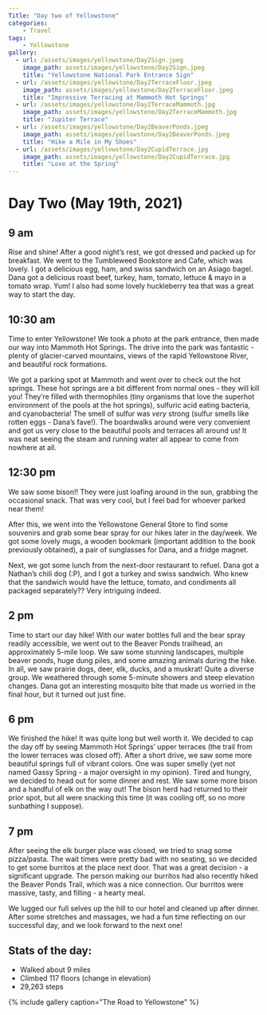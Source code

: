 ```yaml
---
Title: "Day two of Yellowstone"
categories:
    - Travel
tags:
    - Yellowstone
gallery:
  - url: /assets/images/yellowstone/Day2Sign.jpeg
    image_path: assets/images/yellowstone/Day2Sign.jpeg
    title: "Yellowstone National Park Entrance Sign"
  - url: /assets/images/yellowstone/Day2TerraceFloor.jpeg
    image_path: assets/images/yellowstone/Day2TerraceFloor.jpeg
    title: "Impressive Terracing at Mammoth Hot Springs"
  - url: /assets/images/yellowstone/Day2TerraceMammoth.jpg
    image_path: assets/images/yellowstone/Day2TerraceMammoth.jpg
    title: "Jupiter Terrace"
  - url: /assets/images/yellowstone/Day2BeaverPonds.jpeg
    image_path: assets/images/yellowstone/Day2BeaverPonds.jpeg
    title: "Hike a Mile in My Shoes"
  - url: /assets/images/yellowstone/Day2CupidTerrace.jpg
    image_path: assets/images/yellowstone/Day2CupidTerrace.jpg
    title: "Love at the Spring"
---
```

# Day Two (May 19th, 2021)
## 9 am
Rise and shine! After a good night’s rest, we got dressed and packed up for breakfast. We went to the Tumbleweed Bookstore and Cafe, which was lovely. I got a delicious egg, ham, and swiss sandwich on an Asiago bagel. Dana got a delicious roast beef, turkey, ham, tomato, lettuce & mayo in a tomato wrap. Yum! I also had some lovely huckleberry tea that was a great way to start the day.
## 10:30 am
Time to enter Yellowstone! We took a photo at the park entrance, then made our way into Mammoth Hot Springs. The drive into the park was fantastic - plenty of glacier-carved mountains, views of the rapid Yellowstone River, and beautiful rock formations.

We got a parking spot at Mammoth and went over to check out the hot springs. These hot springs are a bit different from normal ones - they will kill you! They’re filled with thermophiles (tiny organisms that love the superhot environment of the pools at the hot springs), sulfuric acid eating bacteria, and cyanobacteria! The smell of sulfur was _very_ strong (sulfur smells like rotten eggs - Dana’s fave!). The boardwalks around were very convenient and got us very close to the beautiful pools and terraces all around us! It was neat seeing the steam and running water all appear to come from nowhere at all.

## 12:30 pm
We saw some bison!! They were just loafing around in the sun, grabbing the occasional snack. That was very cool, but I feel bad for whoever parked near them!

After this, we went into the Yellowstone General Store to find some souvenirs and grab some bear spray for our hikes later in the day/week. We got some lovely mugs, a wooden bookmark (important addition to the book previously obtained), a pair of sunglasses for Dana, and a fridge magnet.

Next, we got some lunch from the next-door restaurant to refuel. Dana got a Nathan’s chili dog (:P), and I got a turkey and swiss sandwich. Who knew that the sandwich would have the lettuce, tomato, and condiments all packaged separately?? Very intriguing indeed.

## 2 pm
Time to start our day hike! With our water bottles full and the bear spray readily accessible, we went out to the Beaver Ponds trailhead, an approximately 5-mile loop. We saw some stunning landscapes, multiple beaver ponds, huge dung piles, and some amazing animals during the hike. In all, we saw prairie dogs, deer, elk, ducks, and a muskrat! Quite a diverse group. We weathered through some 5-minute showers and steep elevation changes. Dana got an interesting mosquito bite that made us worried in the final hour, but it turned out just fine.

## 6 pm
We finished the hike! It was quite long but well worth it. We decided to cap the day off by seeing Mammoth Hot Springs’ upper terraces (the trail from the lower terraces was closed off). After a short drive, we saw some more beautiful springs full of vibrant colors. One was super smelly (yet not named Gassy Spring - a major oversight in my opinion). Tired and hungry, we decided to head out for some dinner and rest. We saw some more bison and a handful of elk on the way out! The bison herd had returned to their prior spot, but all were snacking this time (it was cooling off, so no more sunbathing I suppose).

## 7 pm
After seeing the elk burger place was closed, we tried to snag some pizza/pasta. The wait times were pretty bad with no seating, so we decided to get some burritos at the place next door. That was a great decision - a significant upgrade. The person making our burritos had also recently hiked the Beaver Ponds Trail, which was a nice connection. Our burritos were massive, tasty, and filling - a hearty meal.

We lugged our full selves up the hill to our hotel and cleaned up after dinner. After some stretches and massages, we had a fun time reflecting on our successful day, and we look forward to the next one!

## Stats of the day:
- Walked about 9 miles
- Climbed 117 floors (change in elevation)
- 29,263 steps

{% include gallery caption="The Road to Yellowstone" %}
